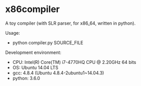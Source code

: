 # x86compiler
A toy compiler (with SLR parser, for x86_64, written in python). 

Usage:
 - python compiler.py SOURCE_FILE

Development environment:
 - CPU: Intel(R) Core(TM) i7-4770HQ CPU @ 2.20GHz 64 bits
 - OS: Ubuntu 14.04 LTS
 - gcc: 4.8.4 (Ubuntu 4.8.4-2ubuntu1~14.04.3)
 - python: 3.6.0
